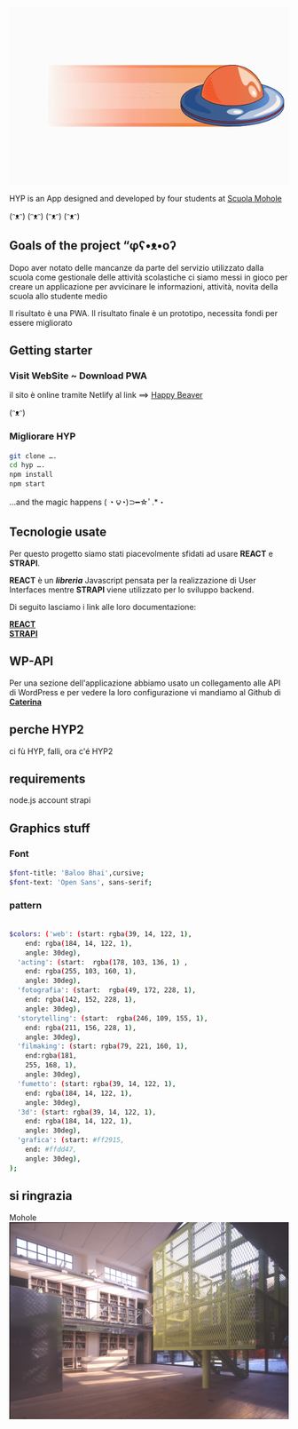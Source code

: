 ![](src/icone/ufo-blind-white.gif)

HYP is an App designed and developed by four students at [Scuola Mohole](https://scuola.mohole.it)

(ᵔᴥᵔ) (ᵔᴥᵔ) (ᵔᴥᵔ) (ᵔᴥᵔ) 

## Goals of the project “φʕ•ᴥ•oʔ
Dopo aver notato delle mancanze da parte del servizio utilizzato dalla scuola come gestionale delle attività scolastiche ci siamo messi in gioco per creare un applicazione per avvicinare le informazioni, attività, novita della scuola allo studente medio 

Il risultato è una PWA. 
Il risultato finale è un prototipo, necessita fondi per essere migliorato

## Getting starter
### Visit WebSite ~ Download PWA
il sito è online tramite Netlify al link ==> [Happy Beaver](https://happy-beaver-hyp.netlify.com/)

(ᵔᴥᵔ)

### Migliorare HYP

```sh
git clone …. 
cd hyp …. 
npm install
npm start
```
...and the magic happens ( ◔ ౪◔)⊃━☆ﾟ.*・

## Tecnologie usate

Per questo progetto siamo stati piacevolmente sfidati ad usare **REACT** e **STRAPI**.

**REACT** è un **_libreria_**  Javascript pensata per la realizzazione di User Interfaces mentre **STRAPI** viene utilizzato per lo sviluppo backend.

Di seguito lasciamo i link alle loro documentazione:

**[REACT](https://reactjs.org/)** <br/>
**[STRAPI](https://strapi.io/)**


## WP-API
Per una sezione dell'applicazione abbiamo usato un collegamento alle API di WordPress e per vedere la loro configurazione vi mandiamo al Github di **[Caterina](https://github.com/icate95/HYPsComponents_Events)**

## perche HYP2
ci fù HYP,
falli,
ora c'é HYP2

## requirements
node.js
account strapi 

## Graphics stuff
### Font
```sh
$font-title: 'Baloo Bhai',cursive;
$font-text: 'Open Sans', sans-serif;
```
### pattern
```sh

$colors: ('web': (start: rgba(39, 14, 122, 1),
    end: rgba(184, 14, 122, 1),
    angle: 30deg),
  'acting': (start:  rgba(178, 103, 136, 1) ,
    end: rgba(255, 103, 160, 1),
    angle: 30deg),
  'fotografia': (start:  rgba(49, 172, 228, 1),
    end: rgba(142, 152, 228, 1),
    angle: 30deg),
  'storytelling': (start:  rgba(246, 109, 155, 1),
    end: rgba(211, 156, 228, 1),
    angle: 30deg),
  'filmaking': (start: rgba(79, 221, 160, 1),
    end:rgba(181,
    255, 168, 1),
    angle: 30deg),
  'fumetto': (start: rgba(39, 14, 122, 1),
    end: rgba(184, 14, 122, 1),
    angle: 30deg),
  '3d': (start: rgba(39, 14, 122, 1),
    end: rgba(184, 14, 122, 1),
    angle: 30deg),
  'grafica': (start: #ff2915,
    end: #ffdd47,
    angle: 30deg),
);
```

## si ringrazia
Mohole
![](src/icone/mohole.jpg)

